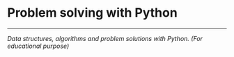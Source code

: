 # Problem solving with Python
---

_Data structures, algorithms and problem solutions with Python._
_(For educational purpose)_


